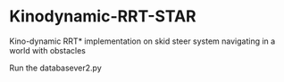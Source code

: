 # Kinodynamic-RRT-STAR
Kino-dynamic RRT* implementation on skid steer system navigating in a world with obstacles  

Run the databasever2.py
